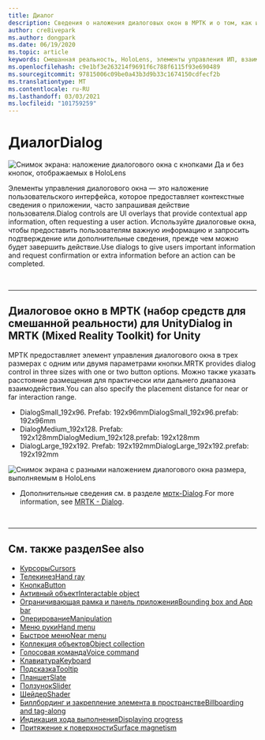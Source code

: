 ```yaml
---
title: Диалог
description: Сведения о наложения диалоговых окон в МРТК и о том, как их использовать в приложениях смешанной реальности.
author: cre8ivepark
ms.author: dongpark
ms.date: 06/19/2020
ms.topic: article
keywords: Смешанная реальность, HoloLens, элементы управления ИП, взаимодействие, Пользовательский интерфейс, UX, проектирование UX, пространственный пользовательский интерфейс, пространственное взаимодействие, трехмерный Пользовательский интерфейс, трехмерный UI, гарнитура смешанной реальности, гарнитура Windows Mixed, гарнитура виртуальной реальности, HoloLens, МРТК, набор средств смешанной реальности
ms.openlocfilehash: c9e1bf3e263214f9691f6c788f6115f93e690489
ms.sourcegitcommit: 97815006c09be0a43b3d9b33c1674150cdfecf2b
ms.translationtype: MT
ms.contentlocale: ru-RU
ms.lasthandoff: 03/03/2021
ms.locfileid: "101759259"
---
```

# <a name="dialog"></a><span data-ttu-id="591ce-104">Диалог</span><span class="sxs-lookup"><span data-stu-id="591ce-104">Dialog</span></span>

![Снимок экрана: наложение диалогового окна с кнопками Да и без кнопок, отображаемых в HoloLens](images/MRTK_UX_Dialog.jpg)

<span data-ttu-id="591ce-106">Элементы управления диалогового окна — это наложение пользовательского интерфейса, которое предоставляет контекстные сведения о приложении, часто запрашивая действие пользователя.</span><span class="sxs-lookup"><span data-stu-id="591ce-106">Dialog controls are UI overlays that provide contextual app information, often requesting a user action.</span></span> <span data-ttu-id="591ce-107">Используйте диалоговые окна, чтобы предоставить пользователям важную информацию и запросить подтверждение или дополнительные сведения, прежде чем можно будет завершить действие.</span><span class="sxs-lookup"><span data-stu-id="591ce-107">Use dialogs to give users important information and request confirmation or extra information before an action can be completed.</span></span>

<br>

---

## <a name="dialog-in-mrtk-mixed-reality-toolkit-for-unity"></a><span data-ttu-id="591ce-108">Диалоговое окно в МРТК (набор средств для смешанной реальности) для Unity</span><span class="sxs-lookup"><span data-stu-id="591ce-108">Dialog in MRTK (Mixed Reality Toolkit) for Unity</span></span>
<span data-ttu-id="591ce-109">МРТК предоставляет элемент управления диалогового окна в трех размерах с одним или двумя параметрами кнопки.</span><span class="sxs-lookup"><span data-stu-id="591ce-109">MRTK provides dialog control in three sizes with one or two button options.</span></span> <span data-ttu-id="591ce-110">Можно также указать расстояние размещения для практически или дальнего диапазона взаимодействия.</span><span class="sxs-lookup"><span data-stu-id="591ce-110">You can also specify the placement distance for near or far interaction range.</span></span> 

- <span data-ttu-id="591ce-111">DialogSmall_192x96. Prefab: 192x96mm</span><span class="sxs-lookup"><span data-stu-id="591ce-111">DialogSmall_192x96.prefab: 192x96mm</span></span>
- <span data-ttu-id="591ce-112">DialogMedium_192x128. Prefab: 192x128mm</span><span class="sxs-lookup"><span data-stu-id="591ce-112">DialogMedium_192x128.prefab: 192x128mm</span></span>
- <span data-ttu-id="591ce-113">DialogLarge_192x192. Prefab: 192x192mm</span><span class="sxs-lookup"><span data-stu-id="591ce-113">DialogLarge_192x192.prefab: 192x192mm</span></span>

![Снимок экрана с разными наложением диалогового окна размера, выполняемым в HoloLens](images/MRTK_UX_Dialog_Types.jpg)


* <span data-ttu-id="591ce-115">Дополнительные сведения см. в разделе [мртк-Dialog](https://docs.microsoft.com/windows/mixed-reality/mrtk-docs/features/experimental/dialog.md).</span><span class="sxs-lookup"><span data-stu-id="591ce-115">For more information, see [MRTK - Dialog](https://docs.microsoft.com/windows/mixed-reality/mrtk-docs/features/experimental/dialog.md).</span></span>

<br>

---

## <a name="see-also"></a><span data-ttu-id="591ce-116">См. также раздел</span><span class="sxs-lookup"><span data-stu-id="591ce-116">See also</span></span>

* [<span data-ttu-id="591ce-117">Курсоры</span><span class="sxs-lookup"><span data-stu-id="591ce-117">Cursors</span></span>](cursors.md)
* [<span data-ttu-id="591ce-118">Телекинез</span><span class="sxs-lookup"><span data-stu-id="591ce-118">Hand ray</span></span>](point-and-commit.md)
* [<span data-ttu-id="591ce-119">Кнопка</span><span class="sxs-lookup"><span data-stu-id="591ce-119">Button</span></span>](button.md)
* [<span data-ttu-id="591ce-120">Активный объект</span><span class="sxs-lookup"><span data-stu-id="591ce-120">Interactable object</span></span>](interactable-object.md)
* [<span data-ttu-id="591ce-121">Ограничивающая рамка и панель приложения</span><span class="sxs-lookup"><span data-stu-id="591ce-121">Bounding box and App bar</span></span>](app-bar-and-bounding-box.md)
* [<span data-ttu-id="591ce-122">Оперирование</span><span class="sxs-lookup"><span data-stu-id="591ce-122">Manipulation</span></span>](direct-manipulation.md)
* [<span data-ttu-id="591ce-123">Меню руки</span><span class="sxs-lookup"><span data-stu-id="591ce-123">Hand menu</span></span>](hand-menu.md)
* [<span data-ttu-id="591ce-124">Быстрое меню</span><span class="sxs-lookup"><span data-stu-id="591ce-124">Near menu</span></span>](near-menu.md)
* [<span data-ttu-id="591ce-125">Коллекция объектов</span><span class="sxs-lookup"><span data-stu-id="591ce-125">Object collection</span></span>](object-collection.md)
* [<span data-ttu-id="591ce-126">Голосовая команда</span><span class="sxs-lookup"><span data-stu-id="591ce-126">Voice command</span></span>](voice-input.md)
* [<span data-ttu-id="591ce-127">Клавиатура</span><span class="sxs-lookup"><span data-stu-id="591ce-127">Keyboard</span></span>](keyboard.md)
* [<span data-ttu-id="591ce-128">Подсказка</span><span class="sxs-lookup"><span data-stu-id="591ce-128">Tooltip</span></span>](tooltip.md)
* [<span data-ttu-id="591ce-129">Планшет</span><span class="sxs-lookup"><span data-stu-id="591ce-129">Slate</span></span>](slate.md)
* [<span data-ttu-id="591ce-130">Ползунок</span><span class="sxs-lookup"><span data-stu-id="591ce-130">Slider</span></span>](slider.md)
* [<span data-ttu-id="591ce-131">Шейдер</span><span class="sxs-lookup"><span data-stu-id="591ce-131">Shader</span></span>](shader.md)
* [<span data-ttu-id="591ce-132">Биллбординг и закрепление элемента в пространстве</span><span class="sxs-lookup"><span data-stu-id="591ce-132">Billboarding and tag-along</span></span>](billboarding-and-tag-along.md)
* [<span data-ttu-id="591ce-133">Индикация хода выполнения</span><span class="sxs-lookup"><span data-stu-id="591ce-133">Displaying progress</span></span>](progress.md)
* [<span data-ttu-id="591ce-134">Притяжение к поверхности</span><span class="sxs-lookup"><span data-stu-id="591ce-134">Surface magnetism</span></span>](surface-magnetism.md)

